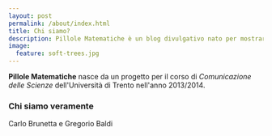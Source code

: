 ```yaml
---
layout: post
permalink: /about/index.html
title: Chi siamo?
description: Pillole Matematiche è un blog divulgativo nato per mostrare e spiegare in maniera semplice 'dove si nasconde la matematica' nella nostra quotidianità.
image:
  feature: soft-trees.jpg
---
```


<b>Pillole Matematiche</b> nasce da un progetto per il corso di <i>Comunicazione delle Scienze</i> dell'Università di Trento nell'anno 2013/2014.

### Chi siamo veramente

Carlo Brunetta e Gregorio Baldi